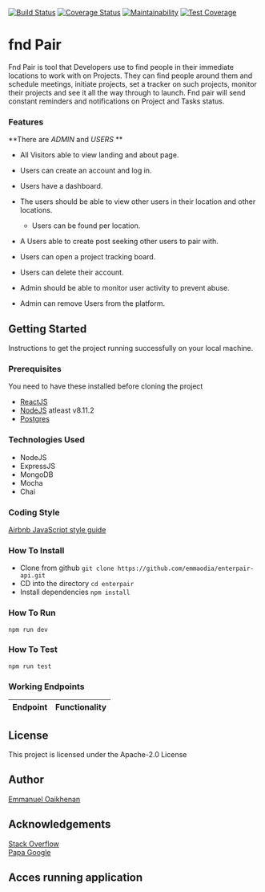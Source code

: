 [![Build Status](https://travis-ci.com/emmaodia/entercodepair.svg?branch=master)](https://travis-ci.com/emmaodia/entercodepair)
[![Coverage Status](https://coveralls.io/repos/github/ascii-dev/maintenance-tracker/badge.svg?branch=develop)](https://coveralls.io/github/ascii-dev/maintenance-tracker?branch=develop)
[![Maintainability](https://api.codeclimate.com/v1/badges/c961accccb9c57c80a68/maintainability)](https://codeclimate.com/github/ascii-dev/maintenance-tracker/maintainability)
[![Test Coverage](https://api.codeclimate.com/v1/badges/c961accccb9c57c80a68/test_coverage)](https://codeclimate.com/github/ascii-dev/maintenance-tracker/test_coverage)

# fnd Pair
Fnd Pair is tool that Developers use to find people in their immediate locations to work with on Projects.
They can find people around them and schedule meetings, initiate projects, set a tracker on such projects, monitor their projects and see it all the way through to launch.
Fnd pair will send constant reminders and notifications on Project and Tasks status.

### Features
**There are _ADMIN_ and _USERS_ **
* All Visitors able to view landing and about page.
* Users can create an account and log in.
* Users have a dashboard.
* The users should be able to view other users in their location and other locations.
  - Users can be found per location.
* A Users able to create post seeking other users to pair with.
* Users can open a project tracking board.
* Users can delete their account.

* Admin should be able to monitor user activity to prevent abuse.
* Admin can remove Users from the platform.


## Getting Started
Instructions to get the project running successfully on your local machine.

### Prerequisites
You need to have these installed before cloning the project
* [ReactJS](https://reactjs.org/docs/try-react.html)
* [NodeJS](https://nodejs.org/en/download/) atleast v8.11.2
* [Postgres](https://www.postgresql.org/download/)


### Technologies Used
* NodeJS
* ExpressJS
* MongoDB
* Mocha
* Chai

### Coding Style
[Airbnb JavaScript style guide](https://github.com/airbnb/javascript)

### How To Install
* Clone from github
  ```git clone https://github.com/emmaodia/enterpair-api.git```
* CD into the directory
  ```cd enterpair```
* Install dependencies
  ```npm install```


### How To Run
  ```npm run dev```

### How To Test
  ```npm run test```

### Working Endpoints
| Endpoint                              | Functionality                                     |
| ------------------------------------- | ------------------------------------------------- |


## License
This project is licensed under the Apache-2.0 License

## Author
[Emmanuel Oaikhenan](https://twitter.com/@emma_odia)

## Acknowledgements
[Stack Overflow](https://stackoverflow.com)<br>
[Papa Google](https://google.com)

## Acces running application
